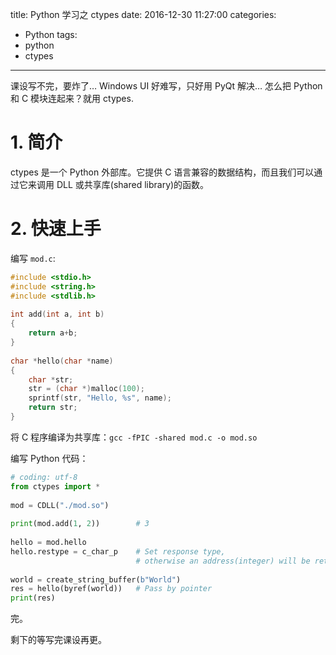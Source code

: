 title: Python 学习之 ctypes
date: 2016-12-30 11:27:00
categories:
- Python
tags:
- python
- ctypes

---

课设写不完，要炸了… Windows UI 好难写，只好用 PyQt 解决… 怎么把 Python 和 C 模块连起来？就用 ctypes.

<!-- more -->

# 1. 简介
ctypes 是一个 Python 外部库。它提供 C 语言兼容的数据结构，而且我们可以通过它来调用 DLL 或共享库(shared library)的函数。

# 2. 快速上手
编写 `mod.c`:
```C
#include <stdio.h>
#include <string.h>
#include <stdlib.h>
 
int add(int a, int b)
{
    return a+b;
}
 
char *hello(char *name)
{
    char *str;
    str = (char *)malloc(100);
    sprintf(str, "Hello, %s", name);
    return str;
}
```

将 C 程序编译为共享库：`gcc -fPIC -shared mod.c -o mod.so`

编写 Python 代码：
```Python
# coding: utf-8
from ctypes import *
 
mod = CDLL("./mod.so")
 
print(mod.add(1, 2))        # 3
 
hello = mod.hello
hello.restype = c_char_p    # Set response type,
                            # otherwise an address(integer) will be returned
 
world = create_string_buffer(b"World")
res = hello(byref(world))   # Pass by pointer
print(res)
```

完。

剩下的等写完课设再更。
